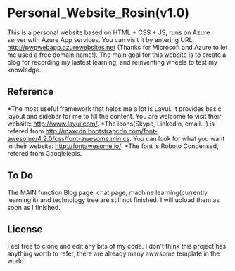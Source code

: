 # Personal_Website_Rosin(v1.0)

This is a personal website based on HTML + CSS + JS, runs on Azure server wtih Azure App services. You can visit it by entering URL: http://pwpwebapp.azurewebsites.net (Thanks for Microsoft and Azure to let me used a free domain name!). The main goal for this website is to create a blog for recording my lastest learning, and reinventing wheels to test my knowledge.

## Reference
*The most useful framework that helps me a lot is Layui. It provides basic layout and sidebar for me to fill the content. You are welcome to visit their website: http://www.layui.com/.
*The icons(Skype, LinkedIn, email...) is refered from http://maxcdn.bootstrapcdn.com/font-awesome/4.2.0/css/font-awesome.min.cs. You can look for what you want in their website: http://fontawesome.io/.
*The font is Roboto Condensed, refered from Googlelepis.

## To Do
The MAIN function Blog page, chat page, machine learning(currently learning it) and technology tree are still not finished. I will uoload them as soon as I finished.

## License
Feel free to clone and edit any bits of my code. I don't think this project has anything worth to refer, there are already many awwsome template in the world.

